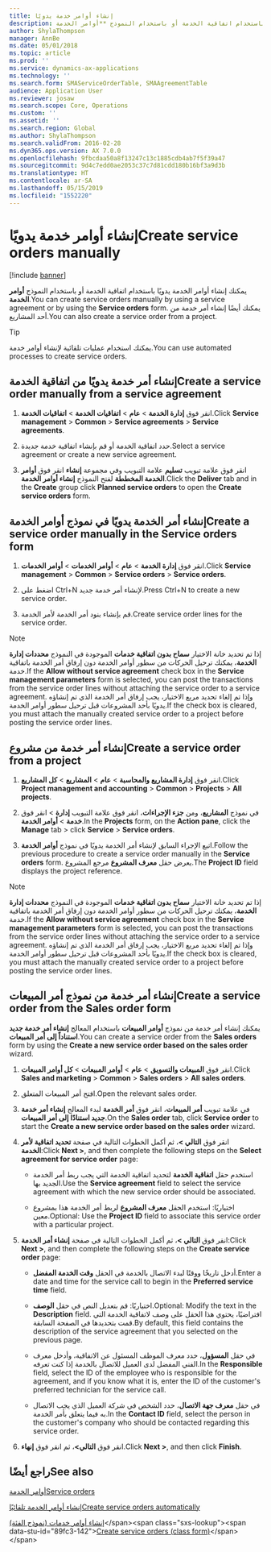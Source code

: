 ```yaml
---
title: إنشاء أوامر خدمة يدويًا
description: يمكنك إنشاء أوامر الخدمة يدويًا باستخدام اتفاقية الخدمة أو باستخدام النموذج **أوامر الخدمة**.
author: ShylaThompson
manager: AnnBe
ms.date: 05/01/2018
ms.topic: article
ms.prod: ''
ms.service: dynamics-ax-applications
ms.technology: ''
ms.search.form: SMAServiceOrderTable, SMAAgreementTable
audience: Application User
ms.reviewer: josaw
ms.search.scope: Core, Operations
ms.custom: ''
ms.assetid: ''
ms.search.region: Global
ms.author: ShylaThompson
ms.search.validFrom: 2016-02-28
ms.dyn365.ops.version: AX 7.0.0
ms.openlocfilehash: 9fbcdaa50a8f13247c13c1885cdb4ab7f5f39a47
ms.sourcegitcommit: 9d4c7edd0ae2053c37c7d81cdd180b16bf3a9d3b
ms.translationtype: HT
ms.contentlocale: ar-SA
ms.lasthandoff: 05/15/2019
ms.locfileid: "1552220"
---
```

# <a name="create-service-orders-manually"></a><span data-ttu-id="89fc3-103">إنشاء أوامر خدمة يدويًا</span><span class="sxs-lookup"><span data-stu-id="89fc3-103">Create service orders manually</span></span>    

[!include [banner](../includes/banner.md)]


<span data-ttu-id="89fc3-104">يمكنك إنشاء أوامر الخدمة يدويًا باستخدام اتفاقية الخدمة أو باستخدام النموذج **أوامر الخدمة**.</span><span class="sxs-lookup"><span data-stu-id="89fc3-104">You can create service orders manually by using a service agreement or by using the **Service orders** form.</span></span> <span data-ttu-id="89fc3-105">يمكنك أيضًا إنشاء أمر خدمة من أحد المشاريع.</span><span class="sxs-lookup"><span data-stu-id="89fc3-105">You can also create a service order from a project.</span></span>

> [!TIP]
> <P><span data-ttu-id="89fc3-106">يمكنك استخدام عمليات تلقائية لإنشاء أوامر خدمة.</span><span class="sxs-lookup"><span data-stu-id="89fc3-106">You can use automated processes to create service orders.</span></span> 

## <a name="create-a-service-order-manually-from-a-service-agreement"></a><span data-ttu-id="89fc3-107">إنشاء أمر خدمة يدويًا من اتفاقية الخدمة</span><span class="sxs-lookup"><span data-stu-id="89fc3-107">Create a service order manually from a service agreement</span></span>

1.  <span data-ttu-id="89fc3-108">انقر فوق **إدارة الخدمة** \> **عام** \> **اتفاقيات الخدمة‬** \> **اتفاقيات الخدمة‬**.</span><span class="sxs-lookup"><span data-stu-id="89fc3-108">Click **Service management** \> **Common** \> **Service agreements** \> **Service agreements**.</span></span>

2.  <span data-ttu-id="89fc3-109">حدد اتفاقية الخدمة أو قم بإنشاء اتفاقية خدمة جديدة.</span><span class="sxs-lookup"><span data-stu-id="89fc3-109">Select a service agreement or create a new service agreement.</span></span>

3.  <span data-ttu-id="89fc3-110">انقر فوق علامة تبويب **تسليم** علامة التبويب وفي مجموعة **إنشاء** انقر فوق **أوامر الخدمة المخططة** لفتح النموذج **إنشاء أوامر الخدمة**.</span><span class="sxs-lookup"><span data-stu-id="89fc3-110">Click the **Deliver** tab and in the **Create** group click **Planned service orders** to open the **Create service orders** form.</span></span>

## <a name="create-a-service-order-manually-in-the-service-orders-form"></a><span data-ttu-id="89fc3-111">إنشاء أمر الخدمة يدويًا في نموذج أوامر الخدمة</span><span class="sxs-lookup"><span data-stu-id="89fc3-111">Create a service order manually in the Service orders form</span></span>

1.  <span data-ttu-id="89fc3-112">انقر فوق **إدارة الخدمة** \> **عام** \> **أوامر الخدمات** \> **أوامر الخدمات**.</span><span class="sxs-lookup"><span data-stu-id="89fc3-112">Click **Service management** \> **Common** \> **Service orders** \> **Service orders**.</span></span>

2.  <span data-ttu-id="89fc3-113">اضغط على Ctrl+N لإنشاء أمر خدمة جديد.</span><span class="sxs-lookup"><span data-stu-id="89fc3-113">Press Ctrl+N to create a new service order.</span></span>

3.  <span data-ttu-id="89fc3-114">قم بإنشاء بنود أمر الخدمة لأمر الخدمة.</span><span class="sxs-lookup"><span data-stu-id="89fc3-114">Create service order lines for the service order.</span></span>

> [!NOTE]
> <P><span data-ttu-id="89fc3-115">إذا تم تحديد خانة الاختيار <STRONG>سماح بدون اتفاقية خدمات‬</STRONG> الموجودة في النموذج <STRONG>محددات إدارة الخدمة</STRONG>، يمكنك ترحيل الحركات من سطور أوامر الخدمة دون إرفاق أمر الخدمة باتفاقية خدمة.</span><span class="sxs-lookup"><span data-stu-id="89fc3-115">If the <STRONG>Allow without service agreement</STRONG> check box in the <STRONG>Service management parameters</STRONG> form is selected, you can post the transactions from the service order lines without attaching the service order to a service agreement.</span></span> <span data-ttu-id="89fc3-116">وإذا تم إلغاء تحديد مربع الاختيار، يجب إرفاق أمر الخدمة الذي تم إنشاؤه يدويًا بأحد المشروعات قبل ترحيل سطور أوامر الخدمة.</span><span class="sxs-lookup"><span data-stu-id="89fc3-116">If the check box is cleared, you must attach the manually created service order to a project before posting the service order lines.</span></span></P>

## <a name="create-a-service-order-from-a-project"></a><span data-ttu-id="89fc3-117">إنشاء أمر خدمة من مشروع</span><span class="sxs-lookup"><span data-stu-id="89fc3-117">Create a service order from a project</span></span>

1.  <span data-ttu-id="89fc3-118">انقر فوق **إدارة المشاريع‬ والمحاسبة** \> **عام** \> **المشاريع** \> **كل المشاريع**.</span><span class="sxs-lookup"><span data-stu-id="89fc3-118">Click **Project management and accounting** \> **Common** \> **Projects** \> **All projects**.</span></span>

2.  <span data-ttu-id="89fc3-119">في نموذج **المشاريع**، ومن **جزء الإجراءات**، انقر فوق علامة التبويب **إدارة** \> انقر فوق **خدمة** \> **أوامر الخدمة**.</span><span class="sxs-lookup"><span data-stu-id="89fc3-119">In the **Projects** form, on the **Action pane**, click the **Manage** tab \> click **Service** \> **Service orders**.</span></span>

3.  <span data-ttu-id="89fc3-120">اتبع الإجراء السابق لإنشاء أمر الخدمة يدويًا في نموذج **أوامر الخدمة**.</span><span class="sxs-lookup"><span data-stu-id="89fc3-120">Follow the previous procedure to create a service order manually in the **Service orders** form.</span></span> <span data-ttu-id="89fc3-121">يعرض حقل **معرف المشروع** مرجع المشروع.</span><span class="sxs-lookup"><span data-stu-id="89fc3-121">The **Project ID** field displays the project reference.</span></span>

> [!NOTE]
> <P><span data-ttu-id="89fc3-122">إذا تم تحديد خانة الاختيار <STRONG>سماح بدون اتفاقية خدمات‬</STRONG> الموجودة في النموذج <STRONG>محددات إدارة الخدمة</STRONG>، يمكنك ترحيل الحركات من سطور أوامر الخدمة دون إرفاق أمر الخدمة باتفاقية خدمة.</span><span class="sxs-lookup"><span data-stu-id="89fc3-122">If the <STRONG>Allow without service agreement</STRONG> check box in the <STRONG>Service management parameters</STRONG> form is selected, you can post the transactions from the service order lines without attaching the service order to a service agreement.</span></span> <span data-ttu-id="89fc3-123">وإذا تم إلغاء تحديد مربع الاختيار، يجب إرفاق أمر الخدمة الذي تم إنشاؤه يدويًا بأحد المشروعات قبل ترحيل سطور أوامر الخدمة.</span><span class="sxs-lookup"><span data-stu-id="89fc3-123">If the check box is cleared, you must attach the manually created service order to a project before posting the service order lines.</span></span></P>

## <a name="create-a-service-order-from-the-sales-order-form"></a><span data-ttu-id="89fc3-124">إنشاء أمر خدمة من نموذج أمر المبيعات</span><span class="sxs-lookup"><span data-stu-id="89fc3-124">Create a service order from the Sales order form</span></span>

<span data-ttu-id="89fc3-125">يمكنك إنشاء أمر خدمة من نموذج **أوامر المبيعات** باستخدام المعالج **إنشاء أمر خدمة جديد استناداً إلى أمر المبيعات**.</span><span class="sxs-lookup"><span data-stu-id="89fc3-125">You can create a service order from the **Sales orders** form by using the **Create a new service order based on the sales order** wizard.</span></span>

1.  <span data-ttu-id="89fc3-126">انقر فوق **المبيعات والتسويق** \> **عام** \> **أوامر المبيعات** \> **كل أوامر المبيعات**.</span><span class="sxs-lookup"><span data-stu-id="89fc3-126">Click **Sales and marketing** \> **Common** \> **Sales orders** \> **All sales orders**.</span></span>

2.  <span data-ttu-id="89fc3-127">افتح أمر المبيعات المتعلق.</span><span class="sxs-lookup"><span data-stu-id="89fc3-127">Open the relevant sales order.</span></span>

3.  <span data-ttu-id="89fc3-128">في علامة تبويب **أمر المبيعات**، انقر فوق **أمر الخدمة** لبدء المعالج **إنشاء أمر خدمة جديد استنادًا إلى أمر المبيعات**.</span><span class="sxs-lookup"><span data-stu-id="89fc3-128">On the **Sales order** tab, click **Service order** to start the **Create a new service order based on the sales order** wizard.</span></span>

4.  <span data-ttu-id="89fc3-129">انقر فوق **التالي \>**، ثم أكمل الخطوات التالية في صفحة **تحديد اتفاقية لأمر الخدمة**:</span><span class="sxs-lookup"><span data-stu-id="89fc3-129">Click **Next \>**, and then complete the following steps on the **Select agreement for service order** page:</span></span>
    
      - <span data-ttu-id="89fc3-130">استخدم حقل **اتفاقية الخدمة** لتحديد اتفاقية الخدمة التي يجب ربط أمر الخدمة الجديد بها.</span><span class="sxs-lookup"><span data-stu-id="89fc3-130">Use the **Service agreement** field to select the service agreement with which the new service order should be associated.</span></span>
    
      - <span data-ttu-id="89fc3-131">اختياريًا: استخدم الحقل **معرف المشروع** لربط أمر الخدمة هذا بمشروع معين.</span><span class="sxs-lookup"><span data-stu-id="89fc3-131">Optional: Use the **Project ID** field to associate this service order with a particular project.</span></span>

5.  <span data-ttu-id="89fc3-132">انقر فوق **التالي \>**، ثم أكمل الخطوات التالية في صفحة **إنشاء أمر الخدمة**:</span><span class="sxs-lookup"><span data-stu-id="89fc3-132">Click **Next \>**, and then complete the following steps on the **Create service order** page:</span></span>
    
      - <span data-ttu-id="89fc3-133">أدخل تاريخًا ووقتًا لبدء الاتصال بالخدمة في الحقل **وقت الخدمة المفضل**.</span><span class="sxs-lookup"><span data-stu-id="89fc3-133">Enter a date and time for the service call to begin in the **Preferred service time** field.</span></span>
    
      - <span data-ttu-id="89fc3-134">اختياريًا: قم بتعديل النص في حقل **الوصف**.</span><span class="sxs-lookup"><span data-stu-id="89fc3-134">Optional: Modify the text in the **Description** field.</span></span> <span data-ttu-id="89fc3-135">افتراضيًا، يحتوي هذا الحقل على وصف لاتفاقية الخدمة التي قمت بتحديدها في الصفحة السابقة.</span><span class="sxs-lookup"><span data-stu-id="89fc3-135">By default, this field contains the description of the service agreement that you selected on the previous page.</span></span>
    
      - <span data-ttu-id="89fc3-136">في حقل **المسؤول**، حدد معرف الموظف المسئول عن الاتفاقية، وأدخل معرف الفني المفضل لدى العميل للاتصال بالخدمة إذا كنت تعرفه.</span><span class="sxs-lookup"><span data-stu-id="89fc3-136">In the **Responsible** field, select the ID of the employee who is responsible for the agreement, and if you know what it is, enter the ID of the customer's preferred technician for the service call.</span></span>
    
      - <span data-ttu-id="89fc3-137">في حقل **معرف جهة الاتصال**، حدد الشخص في شركة العميل الذي يجب الاتصال به فيما يتعلق بأمر الخدمة.</span><span class="sxs-lookup"><span data-stu-id="89fc3-137">In the **Contact ID** field, select the person in the customer's company who should be contacted regarding this service order.</span></span>

6.  <span data-ttu-id="89fc3-138">انقر فوق **التالي\>**، ثم انقر فوق **إنهاء**.</span><span class="sxs-lookup"><span data-stu-id="89fc3-138">Click **Next \>**, and then click **Finish**.</span></span>


## <a name="see-also"></a><span data-ttu-id="89fc3-139">راجع أيضًا</span><span class="sxs-lookup"><span data-stu-id="89fc3-139">See also</span></span>

[<span data-ttu-id="89fc3-140">أوامر الخدمة</span><span class="sxs-lookup"><span data-stu-id="89fc3-140">Service orders</span></span>](service-orders.md)

[<span data-ttu-id="89fc3-141">إنشاء أوامر الخدمة تلقائيًا</span><span class="sxs-lookup"><span data-stu-id="89fc3-141">Create service orders automatically</span></span>](create-service-orders-automatically.md)

<span data-ttu-id="89fc3-142">[إنشاء أوامر خدمات (نموذج الفئة)](https://technet.microsoft.com/en-us/library/aa553901\(v=ax.60\))</span><span class="sxs-lookup"><span data-stu-id="89fc3-142">[Create service orders (class form)](https://technet.microsoft.com/en-us/library/aa553901\(v=ax.60\))</span></span> 

